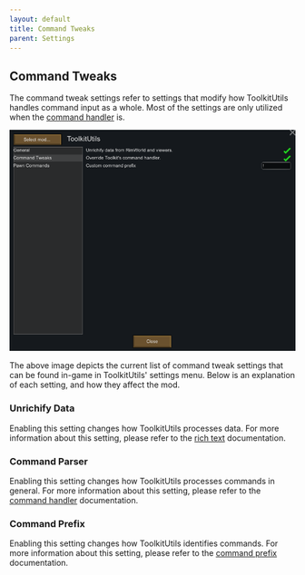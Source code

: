 ```yaml
---
layout: default
title: Command Tweaks
parent: Settings
---
```


## Command Tweaks

The command tweak settings refer to settings that modify how ToolkitUtils
handles command input as a whole. Most of the settings are only utilized
when the [command handler](#command-handler) is.

![Command Tweaks](/assets/settings-command_tweaks.png)

The above image depicts the current list of command tweak settings that
can be found in-game in ToolkitUtils' settings menu. Below is an
explanation of each setting, and how they affect the mod.

### Unrichify Data

Enabling this setting changes how ToolkitUtils processes data. For more
information about this setting, please refer to the [rich text](/tweaks/rich-text)
documentation.

### Command Parser

Enabling this setting changes how ToolkitUtils processes commands in
general. For more information about this setting, please refer to the
[command handler](/tweaks/handler) documentation.

### Command Prefix

Enabling this setting changes how ToolkitUtils identifies commands.
For more information about this setting, please refer to the
[command prefix](/tweaks/handler/prefix) documentation.

